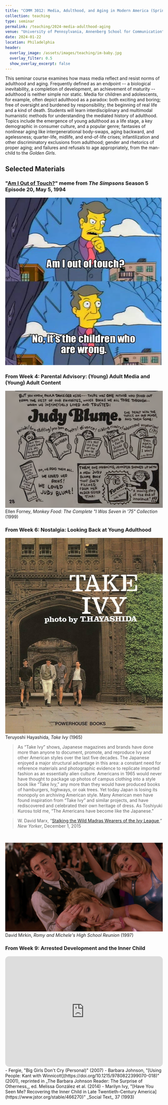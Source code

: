 ```yaml
---
title: "COMM 3012: Media, Adulthood, and Aging in Modern America (Spring 2024)"
collection: teaching
type: seminar
permalink: /teaching/2024-media-adulthood-aging
venue: "University of Pennsylvania, Annenberg School for Communication"
date: 2024-01-22
location: Philadelphia
header:
  overlay_image: /assets/images/teaching/im-baby.jpg
  overlay_filter: 0.5
  show_overlay_excerpt: false
---
```


This seminar course examines how mass media reflect and resist norms of adulthood and aging. Frequently defined as an endpoint -- a biological inevitability, a completion of development, an achievement of maturity -- adulthood is neither simple nor static. Media for children and adolescents, for example, often depict adulthood as a paradox: both exciting and boring; free of oversight and burdened by responsibility; the beginning of real life and a kind of death. Students will learn interdisciplinary and multimodal humanistic methods for understanding the mediated history of adulthood. Topics include the emergence of young adulthood as a life stage, a key demographic in consumer culture, and a popular genre; fantasies of nonlinear aging like intergenerational body-swaps, aging backward, and agelessness; quarter-life, midlife, and end-of-life crises; infantilization and other discriminatory exclusions from adulthood; gender and rhetorics of proper aging; and failures and refusals to age appropriately, from the man-child to the _Golden Girls_.


## Selected Materials
### "[Am I Out of Touch?](https://knowyourmeme.com/memes/am-i-so-out-of-touch)" meme from _The Simpsons_ Season 5 Episode 20, May 5, 1994
  ![Meme image from _The Simpsons_, showing Mr. Skinner saying "Am I out of touch? No, it's the children who are wrong."](/assets/images/teaching/simpsons-skinner-children-wrong.png)
  
  
### From Week 4: Parental Advisory: (Young) Adult Media and (Young) Adult Content
  ![A panel from Ellen Forney's _Monkey Food_ about reading Judy Blume in sixth grade](/assets/images/teaching/monkey-food-blume-forever.png)
  Ellen Forney, _Monkey Food: The Complete "I Was Seven in '75" Collection_ (1999)

### From Week 6: Nostalgia: Looking Back at Young Adulthood
  ![Cover of Take Ivy by T. Hayashida](/assets/images/teaching/take-ivy-cover.png)
Teruyoshi Hayashida, _Take Ivy_ (1965)

  > As “Take Ivy” shows, Japanese magazines and brands have done more than anyone to document, promote, and reproduce Ivy and other American styles over the last five decades. The Japanese enjoyed a major structural advantage in this area: a constant need for reference materials and photographic evidence to replicate imported fashion as an essentially alien culture. Americans in 1965 would never have thought to package up photos of campus clothing into a style book like “Take Ivy,” any more than they would have produced books of hamburgers, highways, or oak trees. Yet today Japan is losing its monopoly on archiving American style. Many American men have found inspiration from “Take Ivy” and similar projects, and have rediscovered and celebrated their own heritage of dress. As Toshiyuki Kurosu told me, “The Americans have become like the Japanese."

  > W. David Marx, “[Stalking the Wild Madras Wearers of the Ivy League](https://www.newyorker.com/culture/culture-desk/stalking-the-wild-madras-wearers-of-the-ivy-league),” _New Yorker_, December 1, 2015  

<br>

  ![Still from _Romy and Michele's High School Reunion_, dance scene with Lisa Kudrow, Mira Sorvino, and Alan Cumming](/assets/images/teaching/romy-michele-reunion.jpeg)
  David Mirkin, _Romy and Michele's High School Reunion_ (1997)

### From Week 9: Arrested Development and the Inner Child
<iframe style="border-radius:12px" src="https://open.spotify.com/embed/track/4AniPkv5vgdE1n6VKreiyI?utm_source=generator&theme=0" width="100%" height="352" frameBorder="0" allowfullscreen="" allow="autoplay; clipboard-write; encrypted-media; fullscreen; picture-in-picture" loading="lazy">&nbsp;</iframe>
- Fergie, "Big Girls Don't Cry (Personal)" (2007)
- Barbara Johnson, "[Using People: Kant with Winnicott](https://doi.org/10.1215/9780822399070-018)" (2001), reprinted in _The Barbara Johnson Reader: The Surprise of Otherness_, ed. Melissa González et al. (2014)
- Marilyn Ivy, "[Have You Seen Me? Recovering the Inner Child in Late Twentieth-Century America](https://www.jstor.org/stable/466270)" _Social Text_ 37 (1993)
